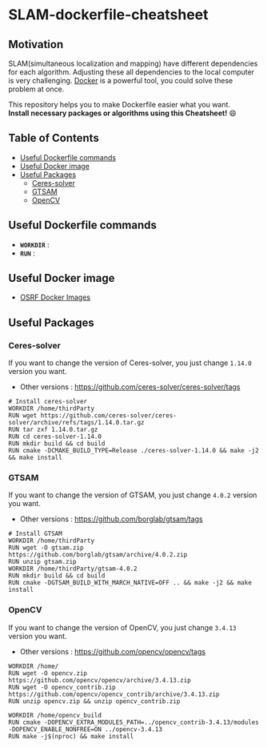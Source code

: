 # SLAM-dockerfile-cheatsheet

## Motivation  
SLAM(simultaneous localization and mapping) have different dependencies for each algorithm. Adjusting these all dependencies to the local computer is very challenging. [Docker](https://www.docker.com/) is a powerful tool, you could solve these problem at once.   

This repository helps you to make Dockerfile easier what you want.  
**Install necessary packages or algorithms using this Cheatsheet!**  😄  

## Table of Contents  
- [Useful Dockerfile commands](#useful-dockerfile-commands)  
- [Useful Docker image](#useful-docker-image)
- [Useful Packages](#useful-packages)  
  - [Ceres-solver](#ceres-solver)  
  - [GTSAM](#gtsam)  
  - [OpenCV](#opencv)

## Useful Dockerfile commands  
- **`WORKDIR`** :  
- **`RUN`** :  

## Useful Docker image  
- [OSRF Docker Images](https://github.com/osrf/docker_images)  

## Useful Packages

### Ceres-solver 
If you want to change the version of Ceres-solver, you just change `1.14.0` version you want.  
- Other versions : https://github.com/ceres-solver/ceres-solver/tags
```
# Install ceres-solver
WORKDIR /home/thirdParty
RUN wget https://github.com/ceres-solver/ceres-solver/archive/refs/tags/1.14.0.tar.gz
RUN tar zxf 1.14.0.tar.gz
RUN cd ceres-solver-1.14.0
RUN mkdir build && cd build
RUN cmake -DCMAKE_BUILD_TYPE=Release ./ceres-solver-1.14.0 && make -j2 && make install
```

### GTSAM  
If you want to change the version of GTSAM, you just change `4.0.2` version you want.  
- Other versions : https://github.com/borglab/gtsam/tags  
```
# Install GTSAM
WORKDIR /home/thirdParty
RUN wget -O gtsam.zip https://github.com/borglab/gtsam/archive/4.0.2.zip
RUN unzip gtsam.zip
WORKDIR /home/thirdParty/gtsam-4.0.2
RUN mkdir build && cd build
RUN cmake -DGTSAM_BUILD_WITH_MARCH_NATIVE=OFF .. && make -j2 && make install
```

### OpenCV
If you want to change the version of OpenCV, you just change `3.4.13` version you want.  
- Other versions : https://github.com/opencv/opencv/tags 

```
WORKDIR /home/
RUN wget -O opencv.zip https://github.com/opencv/opencv/archive/3.4.13.zip
RUN wget -O opencv_contrib.zip https://github.com/opencv/opencv_contrib/archive/3.4.13.zip
RUN unzip opencv.zip && unzip opencv_contrib.zip

WORKDIR /home/opencv_build
RUN cmake -DOPENCV_EXTRA_MODULES_PATH=../opencv_contrib-3.4.13/modules -DOPENCV_ENABLE_NONFREE=ON ../opencv-3.4.13
RUN make -j$(nproc) && make install
```
